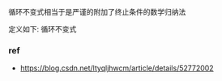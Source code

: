 循环不变式相当于是严谨的附加了终止条件的数学归纳法

定义如下:
循环不变式

### ref
- https://blog.csdn.net/ltyqljhwcm/article/details/52772002
